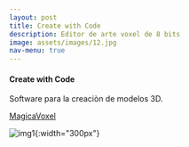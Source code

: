 ```yaml
---
layout: post
title: Create with Code
description: Editor de arte voxel de 8 bits
image: assets/images/12.jpg
nav-menu: true
---
```


#### Create with Code


Software para la creaciòn de modelos 3D.

[MagicaVoxel](https://ephtracy.github.io)

![img1](https://ephtracy.github.io/image/snap2016-07-02-17-16-08.png "MagicaVoxel"){:width="300px"}

